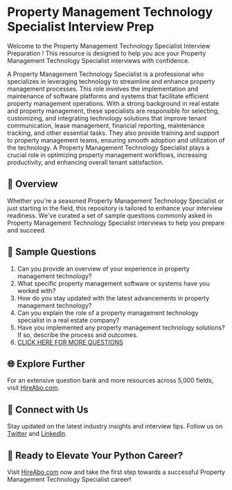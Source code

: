 # Property Management Technology Specialist Interview Prep

Welcome to the Property Management Technology Specialist Interview Preparation ! This resource is designed to help you ace your Property Management Technology Specialist interviews with confidence.

A Property Management Technology Specialist is a professional who specializes in leveraging technology to streamline and enhance property management processes. This role involves the implementation and maintenance of software platforms and systems that facilitate efficient property management operations. With a strong background in real estate and property management, these specialists are responsible for selecting, customizing, and integrating technology solutions that improve tenant communication, lease management, financial reporting, maintenance tracking, and other essential tasks. They also provide training and support to property management teams, ensuring smooth adoption and utilization of the technology. A Property Management Technology Specialist plays a crucial role in optimizing property management workflows, increasing productivity, and enhancing overall tenant satisfaction.

## 🚀 Overview

Whether you're a seasoned Property Management Technology Specialist or just starting in the field, this repository is tailored to enhance your interview readiness. We've curated a set of sample questions commonly asked in Property Management Technology Specialist interviews to help you prepare and succeed.

## 📝 Sample Questions

1. Can you provide an overview of your experience in property management technology?
2. What specific property management software or systems have you worked with?
3. How do you stay updated with the latest advancements in property management technology?
4. Can you explain the role of a property management technology specialist in a real estate company?
5. Have you implemented any property management technology solutions? If so, describe the process and outcomes.
6. [CLICK HERE FOR MORE QUESTIONS](https://hireabo.com/job/21_1_38/Property%20Management%20Technology%20Specialist)

## 🌐 Explore Further

For an extensive question bank and more resources across 5,000 fields, visit [HireAbo.com](https://www.hireabo.com).

## 📱 Connect with Us

Stay updated on the latest industry insights and interview tips. Follow us on [Twitter](https://twitter.com/hireabo) and [LinkedIn](https://www.linkedin.com/in/hire-abo-3609972a8/).

## 🚀 Ready to Elevate Your Python Career?

Visit [HireAbo.com](https://www.hireabo.com) now and take the first step towards a successful Property Management Technology Specialist career!